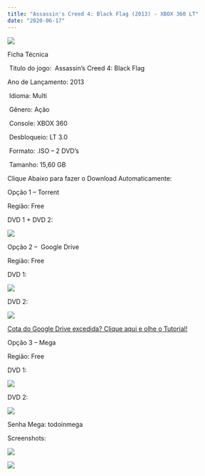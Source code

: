 ```yaml
---
title: "Assassin's Creed 4: Black Flag (2013) - XBOX 360 LT"
date: "2020-06-17"
---
```


[![](https://2.bp.blogspot.com/-5mP65qU0xYM/XqucgxmQi0I/AAAAAAAAF8w/mHGumXKu8qQyaG8hCTF3Be0IQf0eRlIMQCLcBGAsYHQ/s320/Assassins-Creed-4-210x300.jpg)](https://2.bp.blogspot.com/-5mP65qU0xYM/XqucgxmQi0I/AAAAAAAAF8w/mHGumXKu8qQyaG8hCTF3Be0IQf0eRlIMQCLcBGAsYHQ/s1600/Assassins-Creed-4-210x300.jpg)

Ficha Técnica

 Titulo do jogo:  Assassin’s Creed 4: Black Flag

Ano de Lançamento: 2013

 Idioma: Multi

 Gênero: Ação

 Console: XBOX 360

 Desbloqueio: LT 3.0

 Formato: .ISO – 2 DVD’s

 Tamanho: 15,60 GB

Clique Abaixo para fazer o Download Automaticamente:

Opção 1 – Torrent

Região: Free

DVD 1 + DVD 2:

[![](https://1.bp.blogspot.com/-eNerQjlxWXg/Xsyoy1YwxPI/AAAAAAAAG8o/qs-0XGNQDR4jSn0uGinE3EzKZZ6GoZnEACPcBGAYYCw/s1600/LINK1.png)](https://zee.gl/F6oI5UNU)

Opção 2 –  Google Drive

Região: Free

DVD 1:

[![](https://1.bp.blogspot.com/-4SUqXRoRWc0/XtsW72LDzrI/AAAAAAAAKHM/qo1oDro7CI03qjIvaVCl6yKZ3v_F_JvBwCK4BGAsYHg/APRENDA-Recupdsdasdasdaerado.png)](https://zee.gl/DPaRaxL)

DVD 2:

[![](https://1.bp.blogspot.com/-4SUqXRoRWc0/XtsW72LDzrI/AAAAAAAAKHM/qo1oDro7CI03qjIvaVCl6yKZ3v_F_JvBwCK4BGAsYHg/APRENDA-Recupdsdasdasdaerado.png)](https://zee.gl/RVJWEsh)

[Cota do Google Drive excedida? Clique aqui e olhe o Tutorial!](https://ultragames-torrents.blogspot.com/2020/06/burlar-cota-do-google-drive.html) 

Opção 3 – Mega

Região: Free

DVD 1:

[![](https://1.bp.blogspot.com/-fysMBE_30yA/XtsW8rOzeTI/AAAAAAAAKHQ/yEg2otqCtcAfsWIP0xI63y3c0eWdDVksQCK4BGAsYHg/MEGA.png)](https://zee.gl/BaDev3sd)

DVD 2:

[![](https://1.bp.blogspot.com/-fysMBE_30yA/XtsW8rOzeTI/AAAAAAAAKHQ/yEg2otqCtcAfsWIP0xI63y3c0eWdDVksQCK4BGAsYHg/MEGA.png)](https://zee.gl/jh3V9Y)

Senha Mega: todoinmega

Screenshots:

[![](https://1.bp.blogspot.com/-o4rtwlZRO-8/XqugIxzxW4I/AAAAAAAAF88/glQGKn24qf0xzFxnMnxEdFP8roZ2tHNzQCLcBGAsYHQ/w500-h279/images{40dcdfd0a3f176073d713beaee4fcd56db243ec708877a2e730ba987ecd6f1ab}2B{40dcdfd0a3f176073d713beaee4fcd56db243ec708877a2e730ba987ecd6f1ab}25282{40dcdfd0a3f176073d713beaee4fcd56db243ec708877a2e730ba987ecd6f1ab}2529.jpg)](https://1.bp.blogspot.com/-o4rtwlZRO-8/XqugIxzxW4I/AAAAAAAAF88/glQGKn24qf0xzFxnMnxEdFP8roZ2tHNzQCLcBGAsYHQ/s1600/images{40dcdfd0a3f176073d713beaee4fcd56db243ec708877a2e730ba987ecd6f1ab}2B{40dcdfd0a3f176073d713beaee4fcd56db243ec708877a2e730ba987ecd6f1ab}25282{40dcdfd0a3f176073d713beaee4fcd56db243ec708877a2e730ba987ecd6f1ab}2529.jpg)

  

[![](https://1.bp.blogspot.com/-IJvHG2Me2Yo/XqugJJzWqDI/AAAAAAAAF9A/U72ppc3KeAgFqT_uct96X7fLD6sMqKKYACLcBGAsYHQ/w500-h279/images{40dcdfd0a3f176073d713beaee4fcd56db243ec708877a2e730ba987ecd6f1ab}2B{40dcdfd0a3f176073d713beaee4fcd56db243ec708877a2e730ba987ecd6f1ab}25281{40dcdfd0a3f176073d713beaee4fcd56db243ec708877a2e730ba987ecd6f1ab}2529.jpg)](https://1.bp.blogspot.com/-IJvHG2Me2Yo/XqugJJzWqDI/AAAAAAAAF9A/U72ppc3KeAgFqT_uct96X7fLD6sMqKKYACLcBGAsYHQ/s1600/images{40dcdfd0a3f176073d713beaee4fcd56db243ec708877a2e730ba987ecd6f1ab}2B{40dcdfd0a3f176073d713beaee4fcd56db243ec708877a2e730ba987ecd6f1ab}25281{40dcdfd0a3f176073d713beaee4fcd56db243ec708877a2e730ba987ecd6f1ab}2529.jpg)
